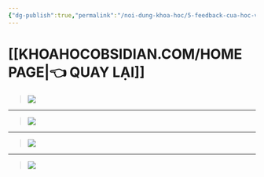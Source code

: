 ```yaml
---
{"dg-publish":true,"permalink":"/noi-dung-khoa-hoc/5-feedback-cua-hoc-vien/","dgPassFrontmatter":true,"noteIcon":"1"}
---
```


# [[KHOAHOCOBSIDIAN.COM/HOME PAGE\|👈 QUAY LẠI]]

>![](https://i.imgur.com/Qdpslmf.png)
---
>![](https://i.imgur.com/9OATh9F.png)
---
>![](https://i.imgur.com/biaBB1X.png)
---
>![](https://i.imgur.com/xvzj3mv.png)
